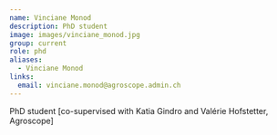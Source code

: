```yaml
---
name: Vinciane Monod
description: PhD student
image: images/vinciane_monod.jpg
group: current
role: phd
aliases:
  - Vinciane Monod
links:
  email: vinciane.monod@agroscope.admin.ch
---
```


PhD student [co-supervised with Katia Gindro and Valérie Hofstetter, Agroscope]
